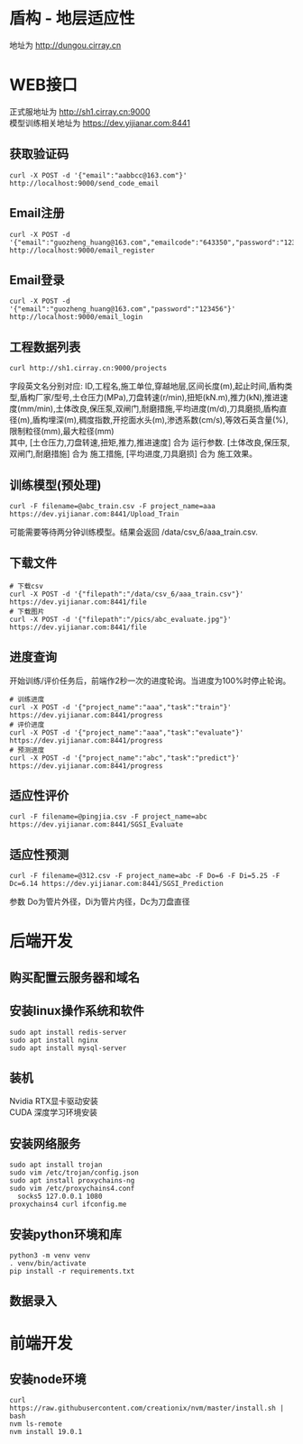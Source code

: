 # 盾构 - 地层适应性
地址为 http://dungou.cirray.cn

# WEB接口
正式服地址为 http://sh1.cirray.cn:9000  
模型训练相关地址为 https://dev.yijianar.com:8441
## 获取验证码
```shell
curl -X POST -d '{"email":"aabbcc@163.com"}' http://localhost:9000/send_code_email
```
## Email注册
```shell
curl -X POST -d '{"email":"guozheng_huang@163.com","emailcode":"643350","password":"123456"}' http://localhost:9000/email_register
```
## Email登录
```shell
curl -X POST -d '{"email":"guozheng_huang@163.com","password":"123456"}' http://localhost:9000/email_login
```
## 工程数据列表
```shell
curl http://sh1.cirray.cn:9000/projects
```
字段英文名分别对应: ID,工程名,施工单位,穿越地层,区间长度(m),起止时间,盾构类型,盾构厂家/型号,土仓压力(MPa),刀盘转速(r/min),扭矩(kN.m),推力(kN),推进速度(mm/min),土体改良,保压泵,双闸门,耐磨措施,平均进度(m/d),刀具磨损,盾构直径(m),盾构埋深(m),稠度指数,开挖面水头(m),渗透系数(cm/s),等效石英含量(%),限制粒径(mm),最大粒径(mm)  
其中, [土仓压力,刀盘转速,扭矩,推力,推进速度] 合为 运行参数. [土体改良,保压泵,双闸门,耐磨措施] 合为 施工措施, [平均进度,刀具磨损] 合为 施工效果。
## 训练模型(预处理)
```shell
curl -F filename=@abc_train.csv -F project_name=aaa https://dev.yijianar.com:8441/Upload_Train
```
可能需要等待两分钟训练模型。结果会返回 /data/csv_6/aaa_train.csv. 
## 下载文件
```shell
# 下载csv
curl -X POST -d '{"filepath":"/data/csv_6/aaa_train.csv"}' https://dev.yijianar.com:8441/file
# 下载图片
curl -X POST -d '{"filepath":"/pics/abc_evaluate.jpg"}' https://dev.yijianar.com:8441/file
```
## 进度查询
开始训练/评价任务后，前端作2秒一次的进度轮询。当进度为100%时停止轮询。
```shell
# 训练进度
curl -X POST -d '{"project_name":"aaa","task":"train"}' https://dev.yijianar.com:8441/progress
# 评价进度
curl -X POST -d '{"project_name":"aaa","task":"evaluate"}' https://dev.yijianar.com:8441/progress
# 预测进度
curl -X POST -d '{"project_name":"abc","task":"predict"}' https://dev.yijianar.com:8441/progress
```
## 适应性评价
```shell
curl -F filename=@pingjia.csv -F project_name=abc https://dev.yijianar.com:8441/SGSI_Evaluate
```
## 适应性预测
```shell
curl -F filename=@312.csv -F project_name=abc -F Do=6 -F Di=5.25 -F Dc=6.14 https://dev.yijianar.com:8441/SGSI_Prediction
```
参数 Do为管片外径，Di为管片内径，Dc为刀盘直径

# 后端开发
## 购买配置云服务器和域名
## 安装linux操作系统和软件
```shell
sudo apt install redis-server
sudo apt install nginx
sudo apt install mysql-server
```
## 装机
Nvidia RTX显卡驱动安装  
CUDA 深度学习环境安装
## 安装网络服务
```shell
sudo apt install trojan
sudo vim /etc/trojan/config.json
sudo apt install proxychains-ng
sudo vim /etc/proxychains4.conf
  socks5 127.0.0.1 1080
proxychains4 curl ifconfig.me
```
## 安装python环境和库
```shell
python3 -m venv venv
. venv/bin/activate
pip install -r requirements.txt
```
## 数据录入

# 前端开发
## 安装node环境
```shell
curl https://raw.githubusercontent.com/creationix/nvm/master/install.sh | bash
nvm ls-remote
nvm install 19.0.1
```
